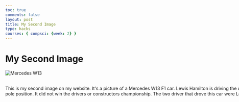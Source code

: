 ```yaml
---
toc: true
comments: false
layout: post
title: My Second Image
type: hacks
courses: { compsci: {week: 2} }
---
```


<html>
<head>
    <title>Test Page</title>
</head>
<body>
    <h1>My Second Image</h1> 
<img src="{{site.baseurl}}/images/F1Car.jpeg" alt="Mercedes W13">
<style>
  .multiline-paragraph {
    width: 1000px; /* Set the desired width */
    white-space: pre-wrap; /* Allow text to wrap within the paragraph */
  }
</style>

<p class="multiline-paragraph"> 
This is my second image on my website. It's a picture of a Mercedes W13 F1 car. Lewis Hamilton is driving the car. It scored 17 podiums, 0 wins, and 1 pole position. It did not win the drivers or constructors championship. The two driver that drove this car were Lewis Hamilton, and George Russell.

</p>


</body>
</html>

